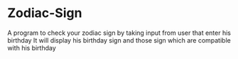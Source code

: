 # Zodiac-Sign
A program to check your zodiac sign by taking input from user that enter his birthday It will display his birthday sign and those sign which are compatible with his birthday
